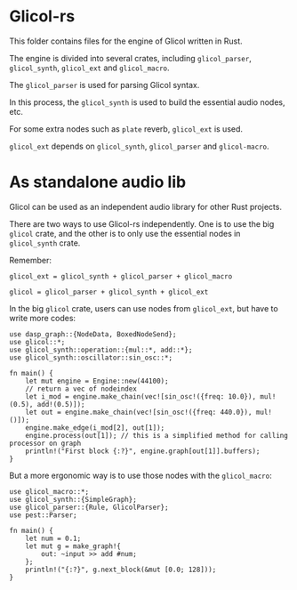 # Glicol-rs

This folder contains files for the engine of Glicol written in Rust.

The engine is divided into several crates, including `glicol_parser`, `glicol_synth`, `glicol_ext` and `glicol_macro`.

The `glicol_parser` is used for parsing Glicol syntax.

In this process, the `glicol_synth` is used to build the essential audio nodes, etc.

For some extra nodes such as `plate` reverb, `glicol_ext` is used.

`glicol_ext` depends on `glicol_synth`, `glicol_parser` and `glicol-macro`.

# As standalone audio lib

Glicol can be used as an independent audio library for other Rust projects.

There are two ways to use Glicol-rs independently. One is to use the big `glicol` crate, and the other is to only use the essential nodes in `glicol_synth` crate.

Remember:
```
glicol_ext = glicol_synth + glicol_parser + glicol_macro
```
```
glicol = glicol_parser + glicol_synth + glicol_ext
```

In the big `glicol` crate, users can use nodes from `glicol_ext`, but have to write more codes:
```
use dasp_graph::{NodeData, BoxedNodeSend};
use glicol::*;
use glicol_synth::operation::{mul::*, add::*};
use glicol_synth::oscillator::sin_osc::*;

fn main() {
    let mut engine = Engine::new(44100);
    // return a vec of nodeindex
    let i_mod = engine.make_chain(vec![sin_osc!({freq: 10.0}), mul!(0.5), add!(0.5)]);
    let out = engine.make_chain(vec![sin_osc!({freq: 440.0}), mul!()]);
    engine.make_edge(i_mod[2], out[1]);
    engine.process(out[1]); // this is a simplified method for calling processor on graph
    println!("First block {:?}", engine.graph[out[1]].buffers);
}
```

But a more ergonomic way is to use those nodes with the `glicol_macro`:

```
use glicol_macro::*;
use glicol_synth::{SimpleGraph};
use glicol_parser::{Rule, GlicolParser};
use pest::Parser;

fn main() {
    let num = 0.1;
    let mut g = make_graph!{
        out: ~input >> add #num;
    };
    println!("{:?}", g.next_block(&mut [0.0; 128]));
}
```